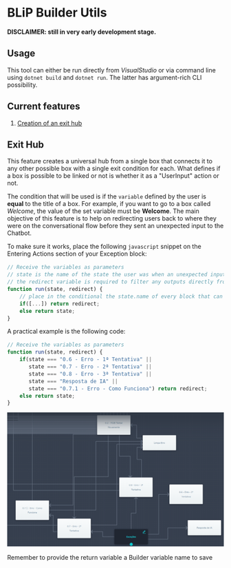 # BLiP Builder Utils
**DISCLAIMER: still in very early development stage.**

## Usage
This tool can either be run directly from *VisualStudio* or via command line using
`dotnet build` and `dotnet run`. The latter has argument-rich CLI possibility.

## Current features
1. [Creation of an exit hub](#exit-hub)

## Exit Hub
This feature creates a universal hub from a single box that connects it to any other possible box with a single exit condition for each. What defines if a box is possible to be linked or not is whether it as a "UserInput" action or not.

The condition that will be used is if the `variable` defined by the user is **equal** to the title of a box. For example, if you want to go to a box called *Welcome*, the value of the set variable must be **Welcome**. The main objective of this feature is to help on redirecting users back to where they were on the conversational flow before they sent an unexpected input to the Chatbot.

To make sure it works, place the following `javascript` snippet on the Entering Actions section of your Exception block:
```javascript
// Receive the variables as parameters
// state is the name of the state the user was when an unexpected input was entered (state.previous.name), while redirect is the variable where the return will be saved
// the redirect variable is required to filter any outputs directly from the Exception block to be saved on state, causing a loop
function run(state, redirect) {
    // place in the conditional the state.name of every block that can be an output of the Exceptions block
    if([...]) return redirect; 
	else return state;
}
```

A practical example is the following code: 
```javascript
// Receive the variables as parameters
function run(state, redirect) {
    if(state === "0.6 - Erro - 1ª Tentativa" ||
	   state === "0.7 - Erro - 2ª Tentativa" ||
	   state === "0.8 - Erro - 3ª Tentativa" ||
	   state === "Resposta de IA" ||
	   state === "0.7.1 - Erro - Como Funciona") return redirect;
	else return state;
}
```
![Exception redirect example](Docs/ExceptionRedirect.png "Exception redirect example")

Remember to provide the return variable a Builder variable name to save
